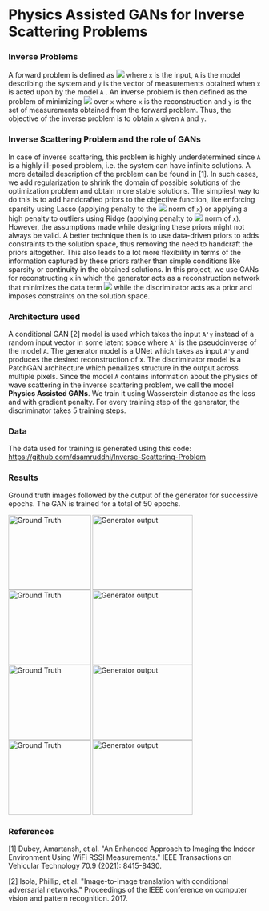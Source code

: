 # Physics Assisted GANs for Inverse Scattering Problems

### Inverse Problems

A forward problem is defined as <img src="https://render.githubusercontent.com/render/math?math=y=Ax+n"> where `x` is the input, `A` is the model describing the system and `y` is the vector of measurements obtained when `x` is acted upon by the model `A` . An inverse problem is then defined as the problem of minimizing <img src="https://render.githubusercontent.com/render/math?math=||y%20-%20Ax||^2"> over `x` where `x` is the reconstruction and `y` is the set of measurements obtained from the forward problem. Thus, the objective of the inverse problem is to obtain `x` given `A` and `y`.

### Inverse Scattering Problem and the role of GANs

In case of inverse scattering, this problem is highly underdetermined since `A` is a highly ill-posed problem, i.e. the system can have infinite solutions. A more detailed description of the problem can be found in [1]. In such cases, we add regularization to shrink the domain of possible solutions of the optimization problem and obtain more stable solutions. The simpliest way to do this is to add handcrafted priors to the objective function, like enforcing sparsity using Lasso (applying penalty to the <img src="https://render.githubusercontent.com/render/math?math=l_1"> norm of `x`) or applying a high penalty to outliers using Ridge (applying penalty to <img src="https://render.githubusercontent.com/render/math?math=l_2"> norm of `x`). However, the assumptions made while designing these priors might not always be valid. A better technique then is to use data-driven priors to adds constraints to the solution space, thus removing the need to handcraft the priors altogether. This also leads to a lot more flexibility in terms of the information captured by these priors rather than simple conditions like sparsity or continuity in the obtained solutions. In this project, we use GANs for reconstructing `x` in which the generator acts as a reconstruction network that minimizes the data term <img src="https://render.githubusercontent.com/render/math?math=y=Ax+n"> while the discriminator acts as a prior and imposes constraints on the solution space.


### Architecture used

A conditional GAN [2] model is used which takes the input `A'y` instead of a random input vector in some latent space where `A'` is the pseudoinverse of the model `A`. The generator model is a UNet which takes as input `A'y` and produces the desired reconstruction of x. The discriminator model is a PatchGAN architecture which penalizes structure in the output across multiple pixels. Since the model `A` contains information about the physics of wave scattering in the inverse scattering problem, we call the model **Physics Assisted GANs**. We train it using Wasserstein distance as the loss and with gradient penalty. For every training step of the generator, the discriminator takes 5 training steps.

### Data
The data used for training is generated using this code: https://github.com/dsamruddhi/Inverse-Scattering-Problem

### Results

Ground truth images followed by the output of the generator for successive epochs. The GAN is trained for a total of 50 epochs.


<img align="left" title="Ground Truth" src="https://user-images.githubusercontent.com/5306916/138594685-57c88fa7-9ec5-4349-8620-48dad6419e91.jpg" width="165" height="150">
<img align="left" title="Generator output" src="https://user-images.githubusercontent.com/5306916/138595125-ffc155af-54a5-450e-b52b-4ebf4c50dd3a.gif" width="200" height="150">

<img align="left" title="Ground Truth" src="https://user-images.githubusercontent.com/5306916/138594567-6151eb2d-174e-4cc3-8d6e-2fd54feddafb.jpg" width="165" height="150">
<img align="center" title="Generator output" src="https://user-images.githubusercontent.com/5306916/138595121-e4dc9144-53d1-4c73-9153-35e4add57c72.gif" width="200" height="150">

<img align="left" title="Ground Truth" src="https://user-images.githubusercontent.com/5306916/138594591-3423dc37-e526-4cb1-8b77-04ed66537129.jpg" width="165" height="150">
<img align="left" title="Generator output" src="https://user-images.githubusercontent.com/5306916/138595123-380324bf-9a8a-4b3b-bef8-4e52ae35e438.gif" width="200" height="150">

<img align="left" title="Ground Truth" src="https://user-images.githubusercontent.com/5306916/138594511-2f02032f-382b-4cf5-9857-cd8713010b29.jpg" width="165" height="150">
<img align="center" title="Generator output" src="https://user-images.githubusercontent.com/5306916/138595126-340ba512-b086-4524-aba1-4e5814300fcd.gif" width="200" height="150">

### References
[1] Dubey, Amartansh, et al. "An Enhanced Approach to Imaging the Indoor Environment Using WiFi RSSI Measurements." IEEE Transactions on Vehicular Technology 70.9 (2021): 8415-8430.

[2] Isola, Phillip, et al. "Image-to-image translation with conditional adversarial networks." Proceedings of the IEEE conference on computer vision and pattern recognition. 2017.
